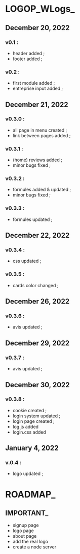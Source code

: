 <!--README.md-->

# LOGOP_WLogs_

## December 20, 2022

### v0.1 :

- header added ;
- footer added ;

### v0.2 :

- first module added ;
- entreprise input added ;

## December 21, 2022

### v0.3.0 :

- all page in menu created ;
- link between pages added ;

### v0.3.1 :

- (home) reviews added ;
- minor bugs fixed ;

### v0.3.2 :

- formules added & updated ;
- minor bugs fixed ;

### v0.3.3 :

- formules updated ;

## December 22, 2022

### v0.3.4 :

- css updated ;

### v0.3.5 : 

- cards color changed ;

## December 26, 2022

### v0.3.6 : 

- avis updated ;

## December 29, 2022

### v0.3.7 :

- avis updated ;

## December 30, 2022

### v0.3.8 :

- cookie created ;
- login system updated ;
- login page created ;
- log.js added
- login.css added 

## January 4, 2022

### v.0.4 :

- logo updated ;

# ROADMAP_

## IMPORTANT_

- signup page
- logo page
- about page
- add the real logo
- create a node server 